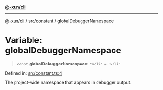 [**@-xun/cli**](../../../README.md)

***

[@-xun/cli](../../../README.md) / [src/constant](../README.md) / globalDebuggerNamespace

# Variable: globalDebuggerNamespace

> `const` **globalDebuggerNamespace**: `"xcli"` = `'xcli'`

Defined in: [src/constant.ts:4](https://github.com/Xunnamius/cli-utils/blob/4651d8a64e12770f9bb7348a2bc13993c2d9b1c8/src/constant.ts#L4)

The project-wide namespace that appears in debugger output.
